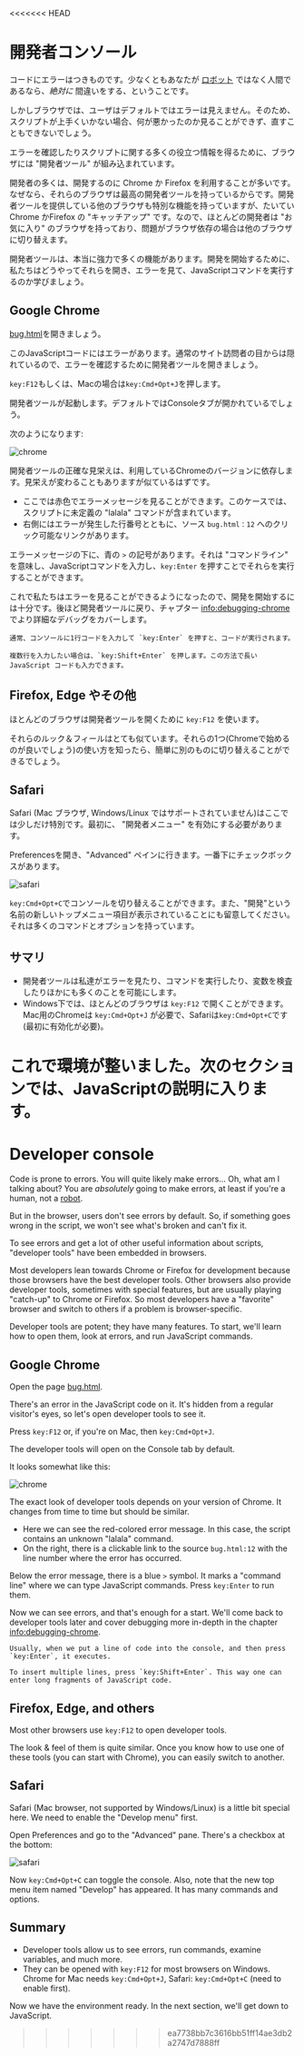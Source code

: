 <<<<<<< HEAD
# 開発者コンソール

コードにエラーはつきものです。少なくともあなたが [ロボット](https://en.wikipedia.org/wiki/Bender_(Futurama)) ではなく人間であるなら、*絶対に* 間違いをする、ということです。

しかしブラウザでは、ユーザはデフォルトではエラーは見えません。そのため、スクリプトが上手くいかない場合、何が悪かったのか見ることができず、直すこともできないでしょう。

エラーを確認したりスクリプトに関する多くの役立つ情報を得るために、ブラウザには "開発者ツール" が組み込まれています。

開発者の多くは、開発するのに Chrome か Firefox を利用することが多いです。なぜなら、それらのブラウザは最高の開発者ツールを持っているからです。開発者ツールを提供している他のブラウザも特別な機能を持っていますが、たいてい Chrome かFirefox の "キャッチアップ" です。なので、ほとんどの開発者は "お気に入り" のブラウザを持っており、問題がブラウザ依存の場合は他のブラウザに切り替えます。

開発者ツールは、本当に強力で多くの機能があります。開発を開始するために、私たちはどうやってそれらを開き、エラーを見て、JavaScriptコマンドを実行するのか学びましょう。

## Google Chrome

[bug.html](bug.html)を開きましょう。

このJavaScriptコードにはエラーがあります。通常のサイト訪問者の目からは隠れているので、エラーを確認するために開発者ツールを開きましょう。

`key:F12`もしくは、Macの場合は`key:Cmd+Opt+J`を押します。

開発者ツールが起動します。デフォルトではConsoleタブが開かれているでしょう。

次のようになります:

![chrome](chrome.png)

開発者ツールの正確な見栄えは、利用しているChromeのバージョンに依存します。見栄えが変わることもありますが似ているはずです。

- ここでは赤色でエラーメッセージを見ることができます。このケースでは、スクリプトに未定義の "lalala" コマンドが含まれています。
- 右側にはエラーが発生した行番号とともに、ソース `bug.html：12` へのクリック可能なリンクがあります。

エラーメッセージの下に、青の `>` の記号があります。それは "コマンドライン" を意味し、JavaScriptコマンドを入力し、`key:Enter` を押すことでそれらを実行することができます。

これで私たちはエラーを見ることができるようになったので、開発を開始するには十分です。後ほど開発者ツールに戻り、チャプター <info:debugging-chrome> でより詳細なデバッグをカバーします。

```smart header="複数行の入力"
通常、コンソールに1行コードを入力して `key:Enter` を押すと、コードが実行されます。

複数行を入力したい場合は、`key:Shift+Enter` を押します。この方法で長い  JavaScript コードも入力できます。
```

## Firefox, Edge やその他

ほとんどのブラウザは開発者ツールを開くために `key:F12` を使います。

それらのルック＆フィールはとても似ています。それらの1つ(Chromeで始めるのが良いでしょう)の使い方を知ったら、簡単に別のものに切り替えることができるでしょう。

## Safari

Safari (Mac ブラウザ, Windows/Linux ではサポートされていません)はここでは少しだけ特別です。最初に、 "開発者メニュー" を有効にする必要があります。

Preferencesを開き、"Advanced" ペインに行きます。一番下にチェックボックスがあります。

![safari](safari.png)

`key:Cmd+Opt+C`でコンソールを切り替えることができます。また、"開発"という名前の新しいトップメニュー項目が表示されていることにも留意してください。 それは多くのコマンドとオプションを持っています。

## サマリ 

- 開発者ツールは私達がエラーを見たり、コマンドを実行したり、変数を検査したりほかにも多くのことを可能にします。
- Windows下では、ほとんどのブラウザは `key:F12` で開くことができます。Mac用のChromeは `key:Cmd+Opt+J` が必要で、Safariは`key:Cmd+Opt+C`です(最初に有効化が必要)。

これで環境が整いました。次のセクションでは、JavaScriptの説明に入ります。
=======
# Developer console

Code is prone to errors. You will quite likely make errors... Oh, what am I talking about? You are *absolutely* going to make errors, at least if you're a human, not a [robot](https://en.wikipedia.org/wiki/Bender_(Futurama)).

But in the browser, users don't see errors by default. So, if something goes wrong in the script, we won't see what's broken and can't fix it.

To see errors and get a lot of other useful information about scripts, "developer tools" have been embedded in browsers.

Most developers lean towards Chrome or Firefox for development because those browsers have the best developer tools. Other browsers also provide developer tools, sometimes with special features, but are usually playing "catch-up" to Chrome or Firefox. So most developers have a "favorite" browser and switch to others if a problem is browser-specific.

Developer tools are potent; they have many features. To start, we'll learn how to open them, look at errors, and run JavaScript commands.

## Google Chrome

Open the page [bug.html](bug.html).

There's an error in the JavaScript code on it. It's hidden from a regular visitor's eyes, so let's open developer tools to see it.

Press `key:F12` or, if you're on Mac, then `key:Cmd+Opt+J`.

The developer tools will open on the Console tab by default.

It looks somewhat like this:

![chrome](chrome.png)

The exact look of developer tools depends on your version of Chrome. It changes from time to time but should be similar.

- Here we can see the red-colored error message. In this case, the script contains an unknown "lalala" command.
- On the right, there is a clickable link to the source `bug.html:12` with the line number where the error has occurred.

Below the error message, there is a blue `>` symbol. It marks a "command line" where we can type JavaScript commands. Press `key:Enter` to run them.

Now we can see errors, and that's enough for a start. We'll come back to developer tools later and cover debugging more in-depth in the chapter <info:debugging-chrome>.

```smart header="Multi-line input"
Usually, when we put a line of code into the console, and then press `key:Enter`, it executes.

To insert multiple lines, press `key:Shift+Enter`. This way one can enter long fragments of JavaScript code.
```

## Firefox, Edge, and others

Most other browsers use `key:F12` to open developer tools.

The look & feel of them is quite similar. Once you know how to use one of these tools (you can start with Chrome), you can easily switch to another.

## Safari

Safari (Mac browser, not supported by Windows/Linux) is a little bit special here. We need to enable the "Develop menu" first.

Open Preferences and go to the "Advanced" pane. There's a checkbox at the bottom:

![safari](safari.png)

Now `key:Cmd+Opt+C` can toggle the console. Also, note that the new top menu item named "Develop" has appeared. It has many commands and options.

## Summary

- Developer tools allow us to see errors, run commands, examine variables, and much more.
- They can be opened with `key:F12` for most browsers on Windows. Chrome for Mac needs `key:Cmd+Opt+J`, Safari: `key:Cmd+Opt+C` (need to enable first).

Now we have the environment ready. In the next section, we'll get down to JavaScript.
>>>>>>> ea7738bb7c3616bb51ff14ae3db2a2747d7888ff

